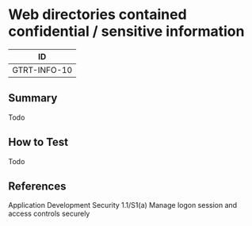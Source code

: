 # Web directories contained confidential / sensitive information 

|ID          |
|------------|
|GTRT-INFO-10|

## Summary

Todo

## How to Test

Todo

## References

Application Development Security 1.1/S1(a) Manage logon session and access controls securely